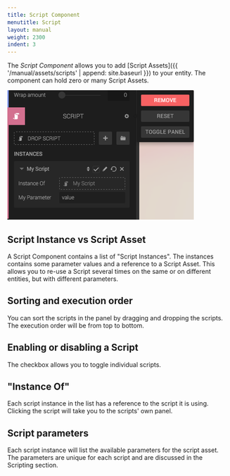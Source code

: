 ```yaml
---
title: Script Component
menutitle: Script
layout: manual
weight: 2300
indent: 3
---
```

The *Script Component* allows you to add [Script Assets]({{ '/manual/assets/scripts' | append: site.baseurl }}) to your entity. The component can hold zero or many Script Assets.

![Script component panel](script-panel.png)

## Script Instance vs Script Asset

A Script Component contains a list of "Script Instances". The instances contains some parameter values and a reference to a Script Asset. This allows you to re-use a Script several times on the same or on different entities, but with different parameters.

## Sorting and execution order

You can sort the scripts in the panel by dragging and dropping the scripts. The execution order will be from top to bottom.

## Enabling or disabling a Script

The checkbox allows you to toggle individual scripts.

## "Instance Of"

Each script instance in the list has a reference to the script it is using. Clicking the script will take you to the scripts' own panel.

## Script parameters

Each script instance will list the available parameters for the script asset. The parameters are unique for each script and are discussed in the Scripting section.